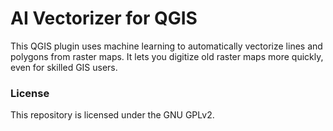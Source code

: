 # AI Vectorizer for QGIS

This QGIS plugin uses machine learning to automatically vectorize lines and polygons from raster maps. It lets you digitize old raster maps more quickly, even for skilled GIS users.



### License

This repository is licensed under the GNU GPLv2.
